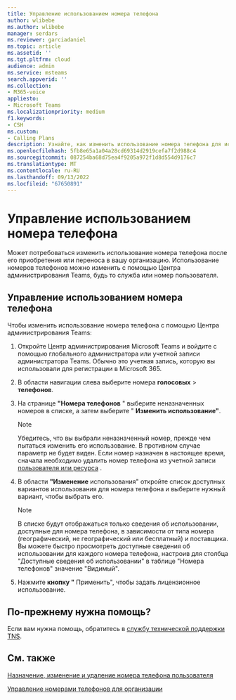 ```yaml
---
title: Управление использованием номера телефона
author: wlibebe
ms.author: wlibebe
manager: serdars
ms.reviewer: garciadaniel
ms.topic: article
ms.assetid: ''
ms.tgt.pltfrm: cloud
audience: admin
ms.service: msteams
search.appverid: ''
ms.collection:
- M365-voice
appliesto:
- Microsoft Teams
ms.localizationpriority: medium
f1.keywords:
- CSH
ms.custom:
- Calling Plans
description: Узнайте, как изменить использование номера телефона для использования в качестве номера службы или номера пользователя.
ms.openlocfilehash: 5fb8e65a1a04a28cd69314d2919cefa7f2d988c4
ms.sourcegitcommit: 087254ba68d75ea4f9205a972f1d8d554d9176c7
ms.translationtype: MT
ms.contentlocale: ru-RU
ms.lasthandoff: 09/13/2022
ms.locfileid: "67650891"
---
```

# <a name="manage-the-usage-of-a-phone-number"></a>Управление использованием номера телефона

Может потребоваться изменить использование номера телефона после его приобретения или переноса в вашу организацию. Использование номеров телефонов можно изменить с помощью Центра администрирования Teams, будь то служба или номер пользователя.

## <a name="how-to-manage-the-usage-of-a-phone-number"></a>Управление использованием номера телефона

Чтобы изменить использование номера телефона с помощью Центра администрирования Teams:

1. Откройте Центр администрирования Microsoft Teams и войдите с помощью глобального администратора или учетной записи администратора Teams. Обычно это учетная запись, которую вы использовали для регистрации в Microsoft 365.

2. В области навигации слева выберите номера **голосовых** \> **телефонов**.

3. На странице **"Номера телефонов** " выберите неназначенных номеров в списке, а затем выберите " **Изменить использование"**.

      > [!NOTE]
      > Убедитесь, что вы выбрали неназначенный номер, прежде чем пытаться изменить его использование. В противном случае параметр не будет виден. Если номер назначен в настоящее время, сначала необходимо удалить номер телефона из учетной записи [пользователя или ресурса](/MicrosoftTeams/assign-change-or-remove-a-phone-number-for-a-user#remove-a-phone-number-from-a-user) .

4. В области **"Изменение** использования" откройте список доступных вариантов использования для номера телефона и выберите нужный вариант, чтобы выбрать его.

      > [!NOTE]
      > В списке будут отображаться только сведения об использовании, доступные для номера телефона, в зависимости от типа номера (географический, не географический или бесплатный) и поставщика. Вы можете быстро просмотреть доступные сведения об использовании для каждого номера телефона, настроив для столбца "Доступные сведения об использовании" в таблице "Номера телефонов" значение "Видимый".

5. Нажмите **кнопку "** Применить", чтобы задать лицензионное использование.

## <a name="still-need-assistance"></a>По-прежнему нужна помощь?

Если вам нужна помощь, обратитесь в [службу технической поддержки TNS](/MicrosoftTeams/manage-phone-numbers-for-your-organization/contact-tns-service-desk).

## <a name="related-topics"></a>См. также

[Назначение, изменение и удаление номера телефона пользователя](/microsoftteams/assign-change-or-remove-a-phone-number-for-a-user)

[Управление номерами телефонов для организации](/microsoftteams/manage-phone-numbers-for-your-organization)
